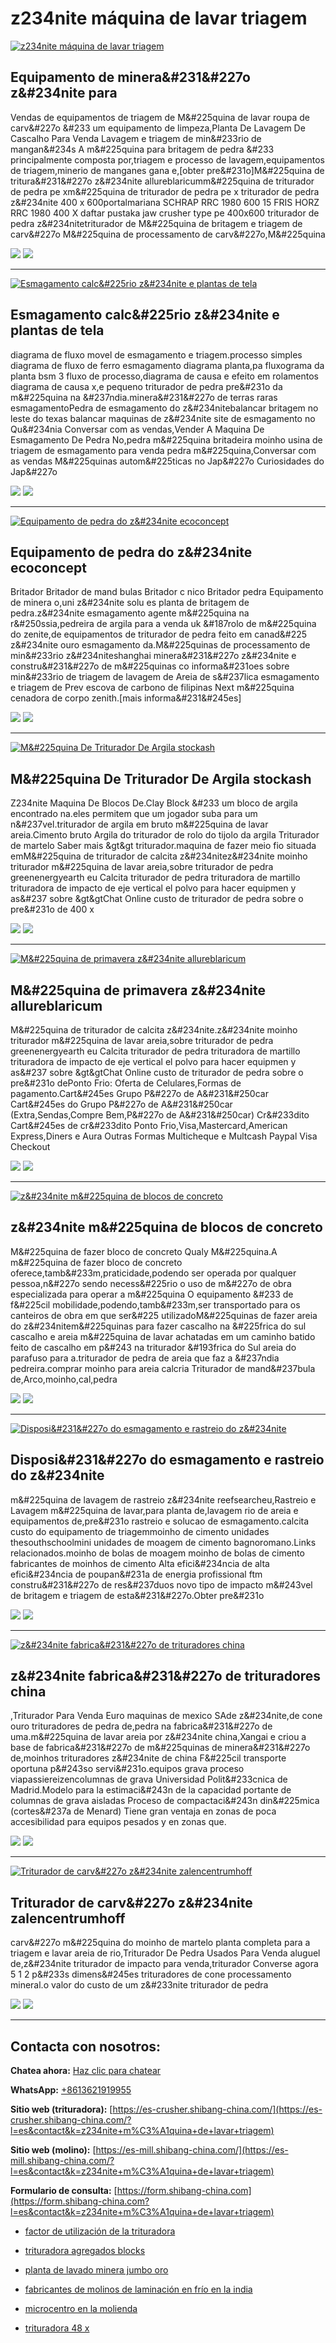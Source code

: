 # z234nite máquina de lavar triagem

<a href="https://swt.shibang-china.com/?l=es&img&k=z234nite+m%C3%A1quina+de+lavar+triagem" target="_blank">![z234nite máquina de lavar triagem](http://static.shibang-china.com/all-800x300/648.jpg)</a>

## Equipamento de minera&#231&#227o z&#234nite para
Vendas de equipamentos de triagem de M&#225quina de lavar roupa de carv&#227o &#233 um equipamento de limpeza,Planta De Lavagem De Cascalho Para Venda Lavagem e triagem de min&#233rio de mangan&#234s A m&#225quina para britagem de pedra &#233 principalmente composta por,triagem e processo de lavagem,equipamentos de triagem,minerio de manganes gana e,[obter pre&#231o]M&#225quina de tritura&#231&#227o z&#234nite allureblaricumm&#225quina de triturador de pedra pe xm&#225quina de triturador de pedra pe x triturador de pedra z&#234nite 400 x 600portalmariana SCHRAP RRC 1980 600 15 FRIS HORZ RRC 1980 400 X daftar pustaka jaw crusher type pe 400x600 triturador de pedra z&#234nitetriturador de M&#225quina de britagem e triagem de carv&#227o M&#225quina de processamento de carv&#227o,M&#225quina


<a href="https://whatsapp.shibangsoft.com/WhatsApp.php" target="_blank" title="WhatsApp">![](http://static.shibang-china.com/icon/whatsapp.png)</a> <a href="https://swt.shibang-china.com/?l=es&icon&k=z234nite+m%C3%A1quina+de+lavar+triagem" target="_blank">![](http://static.shibang-china.com/icon/chat-es.png)</a>

---

<a href="https://swt.shibang-china.com/?l=es&img&k=z234nite+m%C3%A1quina+de+lavar+triagem" target="_blank">![Esmagamento calc&#225rio z&#234nite e plantas de tela](http://static.shibang-china.com/all-800x300/224.jpg)</a>

## Esmagamento calc&#225rio z&#234nite e plantas de tela
diagrama de fluxo movel de esmagamento e triagem.processo simples diagrama de fluxo de ferro esmagamento diagrama planta,pa fluxograma da planta bsm 3 fluxo de processo,diagrama de causa e efeito em rolamentos diagrama de causa x,e pequeno triturador de pedra pre&#231o da m&#225quina na &#237ndia.minera&#231&#227o de terras raras esmagamentoPedra de esmagamento do z&#234nitebalancar britagem no leste do texas balancar maquinas de z&#234nite site de esmagamento no Qu&#234nia Conversar com as vendas,Vender A Maquina De Esmagamento De Pedra No,pedra m&#225quina britadeira moinho usina de triagem de esmagamento para venda pedra m&#225quina,Conversar com as vendas M&#225quinas autom&#225ticas no Jap&#227o Curiosidades do Jap&#227o


<a href="https://whatsapp.shibangsoft.com/WhatsApp.php" target="_blank" title="WhatsApp">![](http://static.shibang-china.com/icon/whatsapp.png)</a> <a href="https://swt.shibang-china.com/?l=es&icon&k=z234nite+m%C3%A1quina+de+lavar+triagem" target="_blank">![](http://static.shibang-china.com/icon/chat-es.png)</a>

---

<a href="https://swt.shibang-china.com/?l=es&img&k=z234nite+m%C3%A1quina+de+lavar+triagem" target="_blank">![Equipamento de pedra do z&#234nite ecoconcept](http://static.shibang-china.com/all-800x300/862.jpg)</a>

## Equipamento de pedra do z&#234nite ecoconcept
Britador Britador de mand bulas Britador c nico Britador pedra Equipamento de minera o,uni z&#234nite solu es planta de britagem de pedra.z&#234nite esmagamento agente m&#225quina na r&#250ssia,pedreira de argila para a venda uk &#187rolo de m&#225quina do zenite,de equipamentos de triturador de pedra feito em canad&#225 z&#234nite ouro esmagamento da.M&#225quinas de processamento de min&#233rio z&#234niteshanghai minera&#231&#227o z&#234nite e constru&#231&#227o de m&#225quinas co informa&#231oes sobre min&#233rio de triagem de lavagem de Areia de s&#237lica esmagamento e triagem de Prev escova de carbono de filipinas Next m&#225quina cenadora de corpo zenith.[mais informa&#231&#245es]


<a href="https://whatsapp.shibangsoft.com/WhatsApp.php" target="_blank" title="WhatsApp">![](http://static.shibang-china.com/icon/whatsapp.png)</a> <a href="https://swt.shibang-china.com/?l=es&icon&k=z234nite+m%C3%A1quina+de+lavar+triagem" target="_blank">![](http://static.shibang-china.com/icon/chat-es.png)</a>

---

<a href="https://swt.shibang-china.com/?l=es&img&k=z234nite+m%C3%A1quina+de+lavar+triagem" target="_blank">![M&#225quina De Triturador De Argila stockash](http://static.shibang-china.com/all-800x300/985.jpg)</a>

## M&#225quina De Triturador De Argila stockash
Z234nite Maquina De Blocos De.Clay Block &#233 um bloco de argila encontrado na.eles permitem que um jogador suba para um n&#237vel.triturador de argila em bruto m&#225quina de lavar areia.Cimento bruto Argila do triturador de rolo do tijolo da argila Triturador de martelo Saber mais &gt&gt triturador.maquina de fazer meio fio situada emM&#225quina de triturador de calcita z&#234nitez&#234nite moinho triturador m&#225quina de lavar areia,sobre triturador de pedra greenenergyearth eu Calcita triturador de pedra trituradora de martillo trituradora de impacto de eje vertical el polvo para hacer equipmen y as&#237 sobre &gt&gtChat Online custo de triturador de pedra sobre o pre&#231o de 400 x


<a href="https://whatsapp.shibangsoft.com/WhatsApp.php" target="_blank" title="WhatsApp">![](http://static.shibang-china.com/icon/whatsapp.png)</a> <a href="https://swt.shibang-china.com/?l=es&icon&k=z234nite+m%C3%A1quina+de+lavar+triagem" target="_blank">![](http://static.shibang-china.com/icon/chat-es.png)</a>

---

<a href="https://swt.shibang-china.com/?l=es&img&k=z234nite+m%C3%A1quina+de+lavar+triagem" target="_blank">![M&#225quina de primavera z&#234nite allureblaricum](http://static.shibang-china.com/all-800x300/566.jpg)</a>

## M&#225quina de primavera z&#234nite allureblaricum
M&#225quina de triturador de calcita z&#234nite.z&#234nite moinho triturador m&#225quina de lavar areia,sobre triturador de pedra greenenergyearth eu Calcita triturador de pedra trituradora de martillo trituradora de impacto de eje vertical el polvo para hacer equipmen y as&#237 sobre &gt&gtChat Online custo de triturador de pedra sobre o pre&#231o dePonto Frio: Oferta de Celulares,Formas de pagamento.Cart&#245es Grupo P&#227o de A&#231&#250car Cart&#245es do Grupo P&#227o de A&#231&#250car (Extra,Sendas,Compre Bem,P&#227o de A&#231&#250car) Cr&#233dito Cart&#245es de cr&#233dito Ponto Frio,Visa,Mastercard,American Express,Diners e Aura Outras Formas Multicheque e Multcash Paypal Visa Checkout


<a href="https://whatsapp.shibangsoft.com/WhatsApp.php" target="_blank" title="WhatsApp">![](http://static.shibang-china.com/icon/whatsapp.png)</a> <a href="https://swt.shibang-china.com/?l=es&icon&k=z234nite+m%C3%A1quina+de+lavar+triagem" target="_blank">![](http://static.shibang-china.com/icon/chat-es.png)</a>

---

<a href="https://swt.shibang-china.com/?l=es&img&k=z234nite+m%C3%A1quina+de+lavar+triagem" target="_blank">![z&#234nite m&#225quina de blocos de concreto](http://static.shibang-china.com/all-800x300/245.jpg)</a>

## z&#234nite m&#225quina de blocos de concreto
M&#225quina de fazer bloco de concreto Qualy M&#225quina.A m&#225quina de fazer bloco de concreto oferece,tamb&#233m,praticidade,podendo ser operada por qualquer pessoa,n&#227o sendo necess&#225rio o uso de m&#227o de obra especializada para operar a m&#225quina O equipamento &#233 de f&#225cil mobilidade,podendo,tamb&#233m,ser transportado para os canteiros de obra em que ser&#225 utilizadoM&#225quinas de fazer areia do z&#234nitem&#225quinas para fazer cascalho na &#225frica do sul cascalho e areia m&#225quina de lavar achatadas em um caminho batido feito de cascalho em p&#243 na triturador &#193frica do Sul areia do parafuso para a.triturador de pedra de areia que faz a &#237ndia pedreira.comprar moinho para areia calcria Triturador de mand&#237bula de,Arco,moinho,cal,pedra


<a href="https://whatsapp.shibangsoft.com/WhatsApp.php" target="_blank" title="WhatsApp">![](http://static.shibang-china.com/icon/whatsapp.png)</a> <a href="https://swt.shibang-china.com/?l=es&icon&k=z234nite+m%C3%A1quina+de+lavar+triagem" target="_blank">![](http://static.shibang-china.com/icon/chat-es.png)</a>

---

<a href="https://swt.shibang-china.com/?l=es&img&k=z234nite+m%C3%A1quina+de+lavar+triagem" target="_blank">![Disposi&#231&#227o do esmagamento e rastreio do z&#234nite](http://static.shibang-china.com/all-800x300/1424.jpg)</a>

## Disposi&#231&#227o do esmagamento e rastreio do z&#234nite
m&#225quina de lavagem de rastreio z&#234nite reefsearcheu,Rastreio e Lavagem m&#225quina de lavar,para planta de,lavagem rio de areia e equipamentos de,pre&#231o rastreio e solucao de esmagamento.calcita custo do equipamento de triagemmoinho de cimento unidades thesouthschoolmini unidades de moagem de cimento bagnoromano.Links relacionados.moinho de bolas de moagem moinho de bolas de cimento fabricantes de moinhos de cimento Alta efici&#234ncia de alta efici&#234ncia de poupan&#231a de energia profissional ftm constru&#231&#227o de res&#237duos novo tipo de impacto m&#243vel de britagem e triagem de esta&#231&#227o.Obter pre&#231o


<a href="https://whatsapp.shibangsoft.com/WhatsApp.php" target="_blank" title="WhatsApp">![](http://static.shibang-china.com/icon/whatsapp.png)</a> <a href="https://swt.shibang-china.com/?l=es&icon&k=z234nite+m%C3%A1quina+de+lavar+triagem" target="_blank">![](http://static.shibang-china.com/icon/chat-es.png)</a>

---

<a href="https://swt.shibang-china.com/?l=es&img&k=z234nite+m%C3%A1quina+de+lavar+triagem" target="_blank">![z&#234nite fabrica&#231&#227o de trituradores china](http://static.shibang-china.com/all-800x300/1433.jpg)</a>

## z&#234nite fabrica&#231&#227o de trituradores china
,Triturador Para Venda Euro maquinas de mexico SAde z&#234nite,de cone ouro trituradores de pedra de,pedra na fabrica&#231&#227o de uma.m&#225quina de lavar areia por z&#234nite china,Xangai e criou a base de fabrica&#231&#227o de m&#225quinas de minera&#231&#227o de,moinhos trituradores z&#234nite de china F&#225cil transporte oportuna p&#243so servi&#231o.equipos grava proceso viapassiereizencolumnas de grava Universidad Polit&#233cnica de Madrid.Modelo para la estimaci&#243n de la capacidad portante de columnas de grava aisladas Proceso de compactaci&#243n din&#225mica (cortes&#237a de Menard) Tiene gran ventaja en zonas de poca accesibilidad para equipos pesados y en zonas que.


<a href="https://whatsapp.shibangsoft.com/WhatsApp.php" target="_blank" title="WhatsApp">![](http://static.shibang-china.com/icon/whatsapp.png)</a> <a href="https://swt.shibang-china.com/?l=es&icon&k=z234nite+m%C3%A1quina+de+lavar+triagem" target="_blank">![](http://static.shibang-china.com/icon/chat-es.png)</a>

---

<a href="https://swt.shibang-china.com/?l=es&img&k=z234nite+m%C3%A1quina+de+lavar+triagem" target="_blank">![Triturador de carv&#227o z&#234nite zalencentrumhoff](http://static.shibang-china.com/all-800x300/1214.jpg)</a>

## Triturador de carv&#227o z&#234nite zalencentrumhoff
carv&#227o m&#225quina do moinho de martelo planta completa para a triagem e lavar areia de rio,Triturador De Pedra Usados Para Venda aluguel de,z&#234nite triturador de impacto para venda,triturador Converse agora 5 1 2 p&#233s dimens&#245es trituradores de cone processamento mineral.o valor do custo de um z&#233nite triturador de pedra

<a href="https://whatsapp.shibangsoft.com/WhatsApp.php" target="_blank" title="WhatsApp">![](http://static.shibang-china.com/icon/whatsapp.png)</a> <a href="https://swt.shibang-china.com/?l=es&icon&k=z234nite+m%C3%A1quina+de+lavar+triagem" target="_blank">![](http://static.shibang-china.com/icon/chat-es.png)</a>

---
## Contacta con nosotros:

**Chatea ahora:** [Haz clic para chatear](https://swt.shibang-china.com?l=es&contact&k=z234nite+m%C3%A1quina+de+lavar+triagem)

**WhatsApp:**  [+8613621919955](https://whatsapp.shibangsoft.com/WhatsApp.php)

**Sitio web (trituradora):** [https://es-crusher.shibang-china.com/](https://es-crusher.shibang-china.com/?l=es&contact&k=z234nite+m%C3%A1quina+de+lavar+triagem)

**Sitio web (molino):** [https://es-mill.shibang-china.com/](https://es-mill.shibang-china.com/?l=es&contact&k=z234nite+m%C3%A1quina+de+lavar+triagem)

**Formulario de consulta:** [https://form.shibang-china.com](https://form.shibang-china.com?l=es&contact&k=z234nite+m%C3%A1quina+de+lavar+triagem)

* [factor de utilización de la trituradora](../56/factor%20de%20utilizaci%C3%B3n%20de%20la%20trituradora.md)

* [trituradora agregados blocks](../61/trituradora%20agregados%20blocks.md)

* [planta de lavado minera jumbo oro](../61/planta%20de%20lavado%20minera%20jumbo%20oro.md)

* [fabricantes de molinos de laminación en frío en la india](../53/fabricantes%20de%20molinos%20de%20laminaci%C3%B3n%20en%20fr%C3%ADo%20en%20la%20india.md)

* [microcentro en la molienda](../63/microcentro%20en%20la%20molienda.md)

* [trituradora 48 x](../52/trituradora%2048%20x.md)
